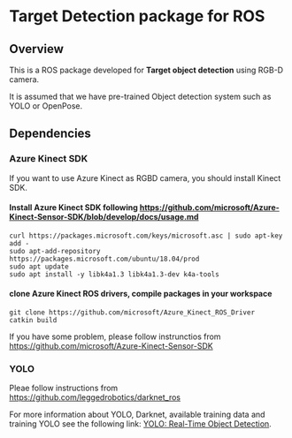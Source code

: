 # Target Detection package for ROS

## Overview

This is a ROS package developed for **Target object detection** using RGB-D camera.

It is assumed that we have pre-trained Object detection system such as YOLO or OpenPose.


## Dependencies

### Azure Kinect SDK
If you want to use Azure Kinect as RGBD camera, you should install Kinect SDK.

#### Install Azure Kinect SDK following https://github.com/microsoft/Azure-Kinect-Sensor-SDK/blob/develop/docs/usage.md
```
curl https://packages.microsoft.com/keys/microsoft.asc | sudo apt-key add -
sudo apt-add-repository https://packages.microsoft.com/ubuntu/18.04/prod
sudo apt update
sudo apt install -y libk4a1.3 libk4a1.3-dev k4a-tools
```

#### clone Azure Kinect ROS drivers, compile packages in your workspace
```
git clone https://github.com/microsoft/Azure_Kinect_ROS_Driver
catkin build
```

If you have some problem, please follow instrunctios from https://github.com/microsoft/Azure-Kinect-Sensor-SDK


### YOLO

Pleae follow instructions from https://github.com/leggedrobotics/darknet_ros

For more information about YOLO, Darknet, available training data and training YOLO see the following link: [YOLO: Real-Time Object Detection](http://pjreddie.com/darknet/yolo/).

